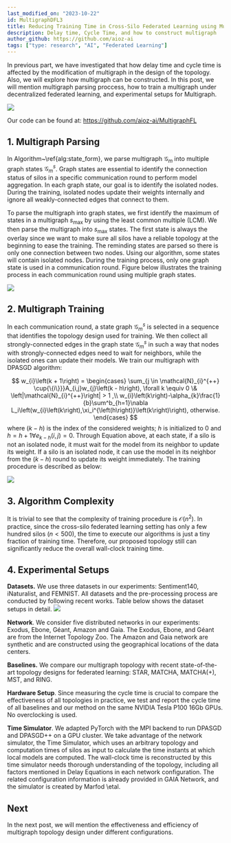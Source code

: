```yaml
---
last_modified_on: "2023-10-22"
id: MultigraphDFL3
title: Reducing Training Time in Cross-Silo Federated Learning using Multigraph Topology (Part 3)
description: Delay time, Cycle Time, and how to construct multigraph
author_github: https://github.com/aioz-ai
tags: ["type: research", "AI", "Federated Learning"]
---
```

In previous part, we have investigated that how delay time and cycle time is affected by the modification of multigraph in the  design of the topology. Also, we will explore how multigraph can be constructed.  In this post, we will mention multigraph parsing proccess, how to train a multigraph under decentralized federated learning, and experimental  setups for Multigraph.

![](https://blog.openmined.org/content/images/2021/08/AV-procedure-artboard-1-3-04-1.png)

Our code can be found at: https://github.com/aioz-ai/MultigraphFL
## 1. Multigraph Parsing
In Algorithm~\ref{alg:state_form}, we parse multigraph $\mathcal{G}_m$ into multiple graph states  $\mathcal{G}_m^s$. Graph states are essential to identify the connection status of silos in a specific communication round to perform model aggregation. In each graph state, our goal is to identify the isolated nodes. During the training, isolated nodes update their weights internally and ignore all weakly-connected edges that connect to them.

To parse the multigraph into graph states, we first identify the maximum of states in a multigraph $s_{\max}$ by using the least common multiple (LCM). We then parse the multigraph into $s_{\max}$ states. The first state is always the overlay since we want to make sure all silos have a reliable topology at the beginning to ease the training. The reminding states are parsed so there is only one connection between two nodes. Using our algorithm, some states will contain isolated nodes. During the training process, only one graph state is used in a communication round.  Figure below illustrates the training process in each communication round using multiple graph states.

![](https://vision.aioz.io/f/f16aa3d9d3134c94974a/?dl=1)

## 2. Multigraph Training
In each communication round, a state graph $\mathcal{G}_m^s$ is selected in a sequence that identifies the topology design used for training. We then collect all strongly-connected edges in the graph state $\mathcal{G}_m^s$ in such a way that nodes with strongly-connected edges need to wait for neighbors, while the isolated ones can update their models. We train our multigraph with DPASGD algorithm:

$$
w_{i}\left(k + 1\right) =
\begin{cases}
    \sum_{j \in \mathcal{N}_{i}^{++} \cup{\{i\}}}A_{i,j}w_{j}\left(k - h\right),  \forall  k \equiv 0 \& \left|\mathcal{N}_{i}^{++}\right| > 1 ,\\
   w_{i}\left(k\right)-\alpha_{k}\frac{1}{b}\sum^b_{h=1}\nabla L_i\left(w_{i}\left(k\right),\xi_i^{\left(h\right)}\left(k\right)\right), otherwise.
\end{cases}
$$
where $(k- h)$ is the index of the considered weights; $h$ is initialized to $0$ and 
$h = h + 1 \forall e_{k-h}(i,j) = 0$. Through Equation above, at each state, if a silo is not an isolated node, it must wait for the model from its neighbor to update its weight. If a silo is an isolated node, it can use the model in its neighbor from the $(k-h)$ round to update its weight immediately. The training procedure is described as below:

![](https://vision.aioz.io/f/1adf87be6abb431cb2c1/?dl=1)

## 3. Algorithm Complexity
It is trivial to see that the complexity of training procedure is $\mathcal{O}(n^2)$. In practice, since the cross-silo federated learning setting has only a few hundred silos ($n<500$), the time to execute our algorithms is just a tiny fraction of training time. Therefore, our proposed topology still can significantly reduce the overall wall-clock training time.


## 4. Experimental Setups

**Datasets.** We use three datasets in our experiments: Sentiment140, iNaturalist, and FEMNIST. All datasets and the pre-processing process are conducted by following recent works. Table below shows the dataset setups in detail.
![](https://vision.aioz.io/f/e2113d1fdde244b39c0f/?dl=1)

**Network**. We consider five distributed networks in our experiments: Exodus, Ebone, Géant, Amazon and Gaia. The Exodus, Ebone, and Géant are from the Internet Topology Zoo. The Amazon and Gaia network are synthetic and are constructed using the geographical locations of the data centers. 

**Baselines.**
We compare our multigraph topology with recent state-of-the-art topology designs for federated learning: STAR, MATCHA, MATCHA(+), MST, and RING.

**Hardware Setup**. Since measuring the cycle time is crucial to compare the effectiveness of all topologies in practice, we test and report the cycle time of all baselines and our method on the same NVIDIA Tesla P100 16Gb GPUs. No overclocking is used. 

**Time Simulator**. We adapted PyTorch with the MPI backend to run DPASGD and DPASGD++ on a GPU cluster. We take advantage of the network simulator, the Time Simulator, which uses an arbitrary topology and computation times of silos as input to calculate the time instants at which local models are computed. The wall-clock time is reconstructed by this time simulator needs thorough understanding of the topology, including all factors mentioned in Delay Equations in each network configuration. The related configuration information is already provided in GAIA Network, and the simulator is created by Marfod \etal.

## Next
In the next post, we will mention the effectiveness and efficiency of multigraph topology design under different configurations.
